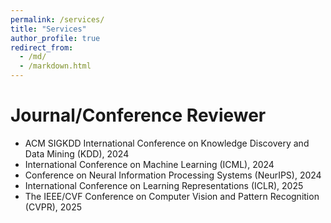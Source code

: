 ```yaml
---
permalink: /services/
title: "Services"
author_profile: true
redirect_from: 
  - /md/
  - /markdown.html
---
```


Journal/Conference Reviewer
======
- ACM SIGKDD International Conference on Knowledge Discovery and Data Mining (KDD), 2024
- International Conference on Machine Learning (ICML), 2024
- Conference on Neural Information Processing Systems (NeurIPS), 2024
- International Conference on Learning Representations (ICLR), 2025
- The IEEE/CVF Conference on Computer Vision and Pattern Recognition (CVPR), 2025





